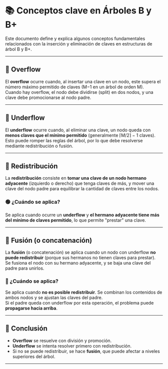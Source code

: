 # 📚 Conceptos clave en Árboles B y B+

Este documento define y explica algunos conceptos fundamentales relacionados con la inserción y eliminación de claves en estructuras de árbol B y B+.

---

## 🔺 Overflow

El **overflow** ocurre cuando, al insertar una clave en un nodo, este supera el número máximo permitido de claves (M−1 en un árbol de orden M).  
Cuando hay overflow, el nodo debe dividirse (split) en dos nodos, y una clave debe promocionarse al nodo padre.

---

## 🔻 Underflow

El **underflow** ocurre cuando, al eliminar una clave, un nodo queda con **menos claves que el mínimo permitido** (generalmente ⌈M/2⌉ − 1 claves).  
Esto puede romper las reglas del árbol, por lo que debe resolverse mediante redistribución o fusión.

---

## 🔁 Redistribución

La **redistribución** consiste en **tomar una clave de un nodo hermano adyacente** (izquierdo o derecho) que tenga claves de más, y mover una clave del nodo padre para equilibrar la cantidad de claves entre los nodos.

### 🟢 ¿Cuándo se aplica?

Se aplica cuando ocurre un **underflow** y **el hermano adyacente tiene más del mínimo de claves permitido**, lo que permite "prestar" una clave.

---

## 🔗 Fusión (o concatenación)

La **fusión** (o concatenación) se aplica cuando un nodo con underflow **no puede redistribuir** (porque sus hermanos no tienen claves para prestar).  
Se fusiona el nodo con su hermano adyacente, y se baja una clave del padre para unirlos.

### 🔴 ¿Cuándo se aplica?

Se aplica cuando **no es posible redistribuir**. Se combinan los contenidos de ambos nodos y se ajustan las claves del padre.  
Si el padre queda con underflow por esta operación, el problema puede **propagarse hacia arriba**.

---

## 🧠 Conclusión

- **Overflow** se resuelve con división y promoción.
- **Underflow** se intenta resolver primero con redistribución.
- Si no se puede redistribuir, se hace **fusión**, que puede afectar a niveles superiores del árbol.

---
